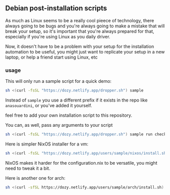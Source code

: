 ## Debian post-installation scripts

As much as Linux seems to be a really cool pieece of technology, there always going to be bugs and you're always going to make a mistake that will break your setup, so it's important that you're always prepared for that, especially if you're using Linux as you daily driver.

Now, it doesn't have to be a problem with your setup for the installation automation to be useful, you might just want to replicate your setup in a new laptop, or help a friend start using Linux, etc

### usage

This will only run a sample script for a quick demo:

```bash
sh <(curl -fsSL "https://dozy.netlify.app/dropper.sh") sample
```

Instead of `sample` you use a different prefix if it exists in the repo like `anasouardini`, or you've added it yourself.

feel free to add your own installation script to this repository.

You can, as well, pass any arguments to your script

```bash
sh <(curl -fsSL "https://dozy.netlify.app/dropper.sh") sample run check-env etc
```

Here is simpler NixOS installer for a vm:

```bash
sh <(curl -fsSL "https://dozy.netlify.app/users/sample/nixos/install.sh")
```

NixOS makes it harder for the configuration.nix to be versatile, you might need to tweak it a bit.

Here is another one for arch:

```bash
sh <(curl -sfSL https://dozy.netlify.app/users/sample/arch/install.sh)
```